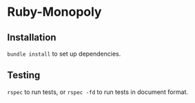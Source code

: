 # Ruby-Monopoly
## Installation
`bundle install` to set up dependencies.

## Testing
`rspec` to run tests, or `rspec -fd` to run tests in document format.
